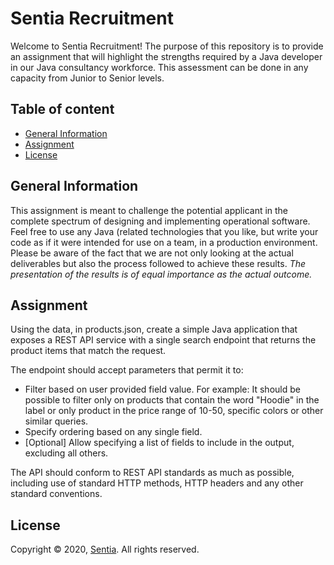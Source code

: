 # Sentia Recruitment
Welcome to Sentia Recruitment!
The purpose of this repository is to provide an assignment that will highlight the strengths required by a Java developer in our Java consultancy workforce. This assessment can be done in any capacity from Junior to Senior levels.

## Table of content
- [General Information](#general-information)
- [Assignment](#assignment)
- [License](#license)

## General Information
This assignment is meant to challenge the potential applicant in the complete spectrum of designing and implementing operational software. Feel free to use any Java (related technologies that you like, but write your code as if it were intended for use on a team, in a production environment. Please be aware of the fact that we are not only looking at the actual deliverables but also the process followed to achieve these results. *The presentation of the results is of equal importance as the actual outcome.*

## Assignment
Using the data, in products.json, create a simple Java application that exposes a REST API service with a single search endpoint that returns the product items that match the request.  

The endpoint should accept parameters that permit it to:
-	Filter based on user provided field value. For example: It should be possible to filter only on products that contain the word "Hoodie" in the label or only product in the price range of 10-50, specific colors or other similar queries.
-	Specify ordering based on any single field.
-	[Optional] Allow specifying a list of fields to include in the output, excluding all others.

The API should conform to REST API standards as much as possible, including use of standard HTTP methods, HTTP headers and any other standard conventions.

## License
Copyright © 2020, [Sentia](https://sentia.com). All rights reserved.
